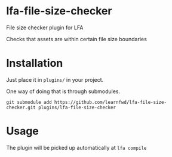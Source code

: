 # lfa-file-size-checker
File size checker plugin for LFA

Checks that assets are within certain file size boundaries

# Installation

Just place it in `plugins/` in your project.

One way of doing that is through submodules.
```
git submodule add https://github.com/learnfwd/lfa-file-size-checker.git plugins/lfa-file-size-checker
```

# Usage

The plugin will be picked up automatically at `lfa compile`
